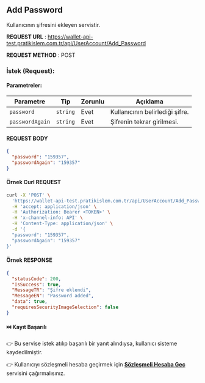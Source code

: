 ## Add Password

Kullanıcının şifresini ekleyen servistir.

**REQUEST URL** : https://wallet-api-test.pratikislem.com.tr/api/UserAccount/Add_Password

**REQUEST METHOD** : POST

### İstek (Request):

#### Parametreler:

| Parametre      | Tip       | Zorunlu | Açıklama                                                         |
| -------------- | --------- | ------- | ---------------------------------------------------------------- |
| `password`        | `string`  | Evet    | Kullanıcının belirlediği şifre. |
| `passwordAgain`  | `string`  | Evet    | Şifrenin tekrar girilmesi. |

#### REQUEST BODY

```json
{
  "password": "159357",
  "passwordAgain": "159357"
}
```

#### Örnek Curl REQUEST

```bash
curl -X 'POST' \
  'https://wallet-api-test.pratikislem.com.tr/api/UserAccount/Add_Password' \
  -H 'accept: application/json' \
  -H 'Authorization: Bearer <TOKEN>' \
  -H 'x-channel-info: API' \
  -H 'Content-Type: application/json' \
  -d '{
  "password": "159357",
  "passwordAgain": "159357"
}'
```

#### Örnek RESPONSE

```json
{
  "statusCode": 200,
  "IsSuccess": true,
  "MessageTR": "Şifre eklendi",
  "MessageEN": "Password added",
  "data": true,
  "requiresSecurityImageSelection": false
}
```
#### ⏭️ Kayıt Başarılı

👉 Bu servise istek atılıp başarılı bir yanıt alındıysa, kullanıcı sisteme kaydedilmiştir.

👉 Kullanıcıyı sözleşmeli hesaba geçirmek için  <a href="#" onclick="loadMarkdown('docs/save-info.md')"><strong>Sözleşmeli Hesaba Geç</strong></a> servisini çağırmalısınız.